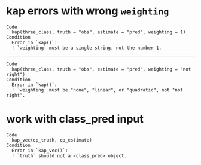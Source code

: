 # kap errors with wrong `weighting`

    Code
      kap(three_class, truth = "obs", estimate = "pred", weighting = 1)
    Condition
      Error in `kap()`:
      ! `weighting` must be a single string, not the number 1.

---

    Code
      kap(three_class, truth = "obs", estimate = "pred", weighting = "not right")
    Condition
      Error in `kap()`:
      ! `weighting` must be "none", "linear", or "quadratic", not "not right".

# work with class_pred input

    Code
      kap_vec(cp_truth, cp_estimate)
    Condition
      Error in `kap_vec()`:
      ! `truth` should not a <class_pred> object.

